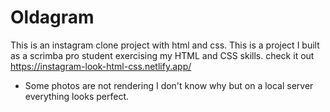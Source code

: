 # Oldagram
This is an instagram clone project with html and css.
This is a project I built as a scrimba pro student exercising my HTML and CSS skills.
check it out https://instagram-look-html-css.netlify.app/

- Some photos are not rendering I don't know why but on a local server everything looks perfect.

